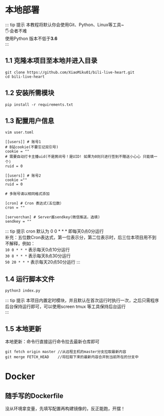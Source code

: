# 本地部署
::: tip 提示
本教程将默认你会使用Git、Python、Linux等工具~  
🖐️会者不难  
使用Python 版本不低于**3.6**  
::: 

## 1.1 克隆本项目至本地并进入目录  
``` shell
git clone https://github.com/XiaoMiku01/bili-live-heart.git
cd bili-live-heart
```
## 1.2 安装所需模块  
``` shell
pip install -r requirements.txt
```

## 1.3 配置用户信息  
``` shell
vim user.toml
```
```
[[users]] # 账号1
# B站cookie(不要忘记双引号)
cookie = ""
# 需要自动打卡主播uid(不是房间号！是UID! 如果为0则只进行签到不赠送小心心 只能填一个)
ruid = 0

[[users]] # 账号2
cookie =""
ruid = 0

# 多账号请以相同格式添加

[cron] # Cron 表达式(五位数）
cron = ""

[serverchan] # Server酱sendkey(微信推送，选填)
sendkey = ""
```
::: tip 提示
cron 默认为 0 0 * * * 即每天0点0分运行  
补充：五位数Cron表达式，第一位表示分，第二位表示时，后三位本项目用不到不解释，例如：  
`10 0 * * *` 表示每天0点10分运行  
`30 8 * * *` 表示每天8点30分运行  
`50 20 * * *` 表示每天20点50分运行 
:::

## 1.4 运行脚本文件
``` shell
python3 index.py
```
::: tip 提示
本项目内置定时模块，并且默认在首次运行时执行一次，之后只需程序后台保持运行即可，可以使用screen tmux 等工具保持后台运行  
:::

## 1.5 本地更新  
本地更新：命令行直接运行命令拉去最新仓库即可  
 ```
 git fetch origin master //从远程主机的master分支拉取最新内容 
git merge FETCH_HEAD    //将拉取下来的最新内容合并到当前所在的分支中
 ```

# Docker

## 随手写的Dockerfile
没从环境拿变量，先填写配置再构建镜像的，反正能跑，开摆！

